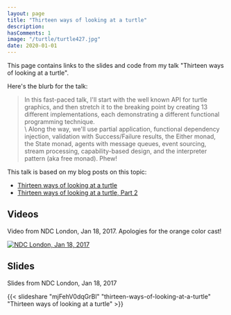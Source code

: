 ```yaml
---
layout: page
title: "Thirteen ways of looking at a turtle"
description:
hasComments: 1
image: "/turtle/turtle427.jpg"
date: 2020-01-01
---
```


This page contains links to the slides and code from my talk "Thirteen ways of looking at a turtle".

Here's the blurb for the talk:


> In this fast-paced talk, I'll start with the well known API for turtle graphics, and then stretch it to the breaking point by creating 13 different implementations, each demonstrating a different functional programming technique.   \
  \ Along the way, we'll use partial application, functional dependency injection, validation with Success/Failure results, the Either monad, the State monad, agents with message queues, event sourcing, stream processing, capability-based design, and the interpreter pattern (aka free monad). Phew!

This talk is based on my blog posts on this topic:

* [Thirteen ways of looking at a turtle](/posts/13-ways-of-looking-at-a-turtle/)
* [Thirteen ways of looking at a turtle, Part 2](/posts/13-ways-of-looking-at-a-turtle-2/)


## Videos

Video from NDC London, Jan 18, 2017. Apologies for the orange color cast!

[![NDC London, Jan 18, 2017](turtle427.jpg)](https://goo.gl/2BN161)


## Slides

Slides from NDC London, Jan 18, 2017

{{< slideshare "mjFehV0dqGrBl" "thirteen-ways-of-looking-at-a-turtle" "Thirteen ways of looking at a turtle" >}}


